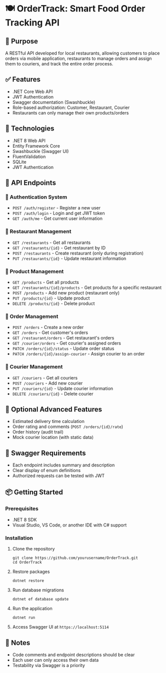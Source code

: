 # 🍽️ OrderTrack: Smart Food Order Tracking API

## 🎯 Purpose
A RESTful API developed for local restaurants, allowing customers to place orders via mobile application, restaurants to manage orders and assign them to couriers, and track the entire order process.

## ✅ Features
- .NET Core Web API
- JWT Authentication
- Swagger documentation (Swashbuckle)
- Role-based authorization: Customer, Restaurant, Courier
- Restaurants can only manage their own products/orders



## 🔧 Technologies

- .NET 8 Web API
- Entity Framework Core
- Swashbuckle (Swagger UI)
- FluentValidation
- SQLite
- JWT Authentication

## 🚀 API Endpoints

### 🔐 Authentication System
- `POST /auth/register` - Register a new user
- `POST /auth/login` - Login and get JWT token
- `GET /auth/me` - Get current user information

### 🏪 Restaurant Management
- `GET /restaurants` - Get all restaurants
- `GET /restaurants/{id}` - Get restaurant by ID
- `POST /restaurants` - Create restaurant (only during registration)
- `PUT /restaurants/{id}` - Update restaurant information

### 🍔 Product Management
- `GET /products` - Get all products
- `GET /restaurants/{id}/products` - Get products for a specific restaurant
- `POST /products` - Add new product (restaurant only)
- `PUT /products/{id}` - Update product
- `DELETE /products/{id}` - Delete product

### 🛒 Order Management
- `POST /orders` - Create a new order
- `GET /orders` - Get customer's orders
- `GET /restaurant/orders` - Get restaurant's orders
- `GET /courier/orders` - Get courier's assigned orders
- `PATCH /orders/{id}/status` - Update order status
- `PATCH /orders/{id}/assign-courier` - Assign courier to an order

### 🛵 Courier Management
- `GET /couriers` - Get all couriers
- `POST /couriers` - Add new courier
- `PUT /couriers/{id}` - Update courier information
- `DELETE /couriers/{id}` - Delete courier

## 🌟 Optional Advanced Features
- Estimated delivery time calculation
- Order rating and comments (`POST /orders/{id}/rate`)
- Order history (audit trail)
- Mock courier location (with static data)

## 🧪 Swagger Requirements
- Each endpoint includes summary and description
- Clear display of enum definitions
- Authorized requests can be tested with JWT

## 📦 Getting Started

### Prerequisites
- .NET 8 SDK
- Visual Studio, VS Code, or another IDE with C# support

### Installation
1. Clone the repository
   ```
   git clone https://github.com/yourusername/OrderTrack.git
   cd OrderTrack
   ```

2. Restore packages
   ```
   dotnet restore
   ```

3. Run database migrations
   ```
   dotnet ef database update
   ```

4. Run the application
   ```
   dotnet run
   ```

5. Access Swagger UI at `https://localhost:5114`

## 📌 Notes
- Code comments and endpoint descriptions should be clear
- Each user can only access their own data
- Testability via Swagger is a priority
